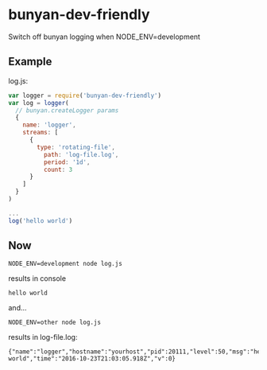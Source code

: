# bunyan-dev-friendly
Switch off bunyan logging when NODE_ENV=development

## Example

log.js:
```js
var logger = require('bunyan-dev-friendly')
var log = logger(
  // bunyan.createLogger params
  {
    name: 'logger',
    streams: [
      {
        type: 'rotating-file',
          path: 'log-file.log',
          period: '1d',
          count: 3
      }
    ]
  }
)

...
log('hello world')
```

## Now

```console
NODE_ENV=development node log.js
```
results in console
```console
hello world
````

and...


```console
NODE_ENV=other node log.js
```
results in log-file.log:
```
{"name":"logger","hostname":"yourhost","pid":20111,"level":50,"msg":"hello world","time":"2016-10-23T21:03:05.918Z","v":0}
````
